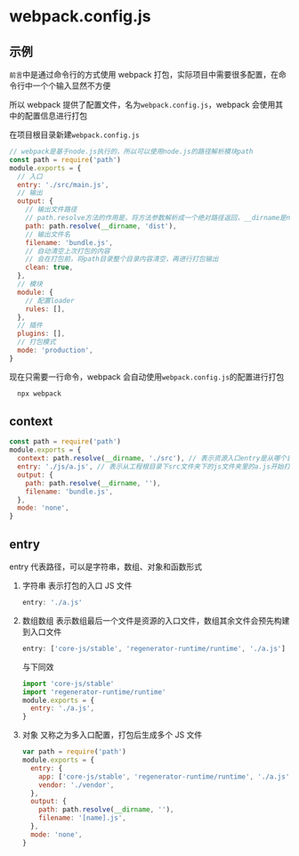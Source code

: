# webpack.config.js

## 示例

`前言`中是通过命令行的方式使用 webpack 打包，实际项目中需要很多配置，在命令行中一个个输入显然不方便

所以 webpack 提供了配置文件，名为`webpack.config.js`，webpack 会使用其中的配置信息进行打包

在项目根目录新建`webpack.config.js`

```js
// webpack是基于node.js执行的，所以可以使用node.js的路径解析模块path
const path = require('path')
module.exports = {
  // 入口
  entry: './src/main.js',
  // 输出
  output: {
    // 输出文件路径
    // path.resolve方法的作用是，将方法参数解析成一个绝对路径返回，__dirname是node.js的一个全局变量，表示当前文件的路径。这样path.resolve(__dirname, '')表示的其实就是当前文件夹根目录的绝对路径
    path: path.resolve(__dirname, 'dist'),
    // 输出文件名
    filename: 'bundle.js',
    // 自动清空上次打包的内容
    // 会在打包前，将path目录整个目录内容清空，再进行打包输出
    clean: true,
  },
  // 模块
  module: {
    // 配置loader
    rules: [],
  },
  // 插件
  plugins: [],
  // 打包模式
  mode: 'production',
}
```

现在只需要一行命令，webpack 会自动使用`webpack.config.js`的配置进行打包

```sh
  npx webpack
```

## context

```js
const path = require('path')
module.exports = {
  context: path.resolve(__dirname, './src'), // 表示资源入口entry是从哪个目录为起点的。context的值是一个字符串，表示一个绝对路径
  entry: './js/a.js', // 表示从工程根目录下src文件夹下的js文件夹里的a.js开始打包
  output: {
    path: path.resolve(__dirname, ''),
    filename: 'bundle.js',
  },
  mode: 'none',
}
```

## entry

entry 代表路径，可以是字符串，数组、对象和函数形式

1. 字符串 表示打包的入口 JS 文件

   ```js
   entry: './a.js'
   ```

2. 数组数组 表示数组最后一个文件是资源的入口文件，数组其余文件会预先构建到入口文件

   ```js
   entry: ['core-js/stable', 'regenerator-runtime/runtime', './a.js']
   ```

   与下同效

   ```js
   import 'core-js/stable'
   import 'regenerator-runtime/runtime'
   module.exports = {
     entry: './a.js',
   }
   ```

3. 对象 又称之为多入口配置，打包后生成多个 JS 文件

   ```js
   var path = require('path')
   module.exports = {
     entry: {
       app: ['core-js/stable', 'regenerator-runtime/runtime', './a.js'],
       vendor: './vendor',
     },
     output: {
       path: path.resolve(__dirname, ''),
       filename: '[name].js',
     },
     mode: 'none',
   }
   ```

 <git-talk/>
